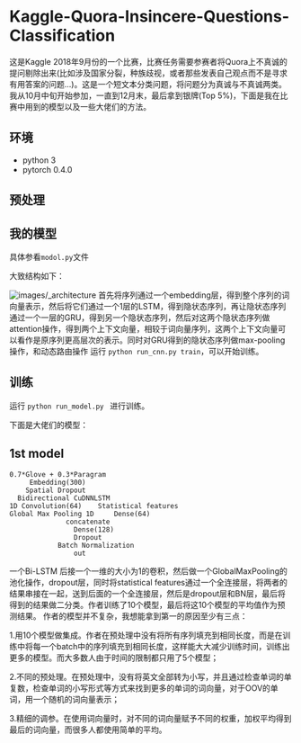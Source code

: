 # Kaggle-Quora-Insincere-Questions-Classification
这是Kaggle 2018年9月份的一个比赛，比赛任务需要参赛者将Quora上不真诚的提问剔除出来(比如涉及国家分裂，种族歧视，或者那些发表自己观点而不是寻求有用答案的问题...)。这是一个短文本分类问题，将问题分为真诚与不真诚两类。
我从10月中旬开始参加，一直到12月末，最后拿到银牌(Top 5%)，下面是我在比赛中用到的模型以及一些大佬们的方法。
## 环境
- python 3
- pytorch 0.4.0
## 预处理
## 我的模型
具体参看`modol.py`文件

大致结构如下：

![images/_architecture](images/cnn_architecture.png)
首先将序列通过一个embedding层，得到整个序列的词向量表示，然后将它们通过一个1层的LSTM，得到隐状态序列，再让隐状态序列通过一个一层的GRU，得到另一个隐状态序列，然后对这两个隐状态序列做attention操作，得到两个上下文向量，相较于词向量序列，这两个上下文向量可以看作是原序列更高层次的表示。同时对GRU得到的隐状态序列做max-pooling操作，和动态路由操作
运行 `python run_cnn.py train`，可以开始训练。
## 训练
运行 `python run_model.py ` 进行训练。

下面是大佬们的模型：
## 1st model
```
0.7*Glove + 0.3*Paragram
     Embedding(300)
    Spatial Dropout
  Bidirectional CuDNNLSTM
1D Convolution(64)    Statistical features
Global Max Pooling 1D     Dense(64)
              concatenate
                Dense(128)
                Dropout
            Batch Normalization
                out
```

一个Bi-LSTM 后接一个一维的大小为1的卷积，然后做一个GlobalMaxPooling的池化操作，dropout层，同时将statistical features通过一个全连接层，将两者的结果串接在一起，送到后面的一个全连接层，然后是dropout层和BN层，最后将得到的结果做二分类。作者训练了10个模型，最后将这10个模型的平均值作为预测结果。
作者的模型并不复杂，我想能拿到第一的原因至少有三点：

1.用10个模型做集成。作者在预处理中没有将所有序列填充到相同长度，而是在训练中将每一个batch中的序列填充到相同长度，这样能大大减少训练时间，训练出更多的模型。而大多数人由于时间的限制都只用了5个模型；

2.不同的预处理。在预处理中，没有将英文全部转为小写，并且通过检查单词的单复数，检查单词的小写形式等方式来找到更多的单词的词向量，对于OOV的单词，用一个随机的词向量表示；

3.精细的调参。在使用词向量时，对不同的词向量赋予不同的权重，加权平均得到最后的词向量，而很多人都使用简单的平均。

